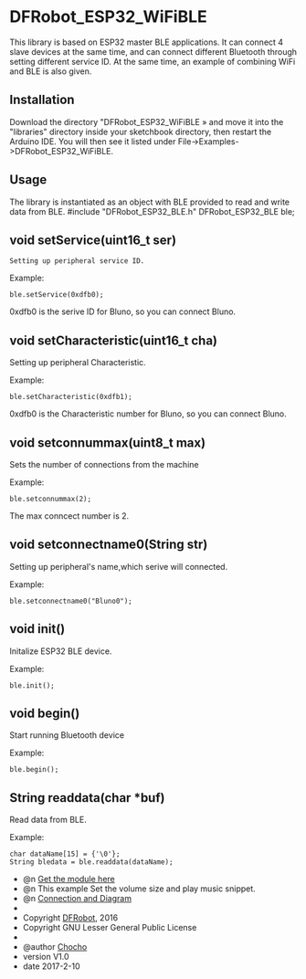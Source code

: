 # DFRobot_ESP32_WiFiBLE
This library is based on ESP32 master BLE applications. It can connect 4 slave devices at the same time, and can connect different Bluetooth through setting different service ID. At the same time, an example of combining WiFi and BLE is also given.

## Installation
Download the directory "DFRobot_ESP32_WiFiBLE » and move it into the "libraries" directory inside your sketchbook directory, then restart the Arduino IDE. You will then see it listed under File->Examples->DFRobot_ESP32_WiFiBLE.

## Usage
The library is instantiated as an object with BLE provided to read and write data from BLE. 
    #include "DFRobot_ESP32_BLE.h"
    DFRobot_ESP32_BLE ble;
  
## void setService(uint16_t ser)
    Setting up peripheral service ID.

Example:

    ble.setService(0xdfb0);

0xdfb0 is the serive ID for Bluno, so you can connect Bluno.

## void setCharacteristic(uint16_t cha)
Setting up peripheral Characteristic.

Example:

    ble.setCharacteristic(0xdfb1);

0xdfb0 is the Characteristic number for Bluno, so you can connect Bluno.

## void setconnummax(uint8_t max)
Sets the number of connections from the machine

Example:

    ble.setconnummax(2);

The max conncect number is 2.

## void setconnectname0(String str)
Setting up peripheral's name,which serive will connected.

Example:

    ble.setconnectname0("Bluno0");


## void init()
Initalize ESP32 BLE device.

Example:

    ble.init();
   
## void begin()
Start running Bluetooth device

Example:

    ble.begin();

## String readdata(char *buf)
Read data from BLE.

Example:

    char dataName[15] = {'\0'};
    String bledata = ble.readdata(dataName);

* @n [Get the module here](https://www.dfrobot.com/product-1590.html)
* @n This example Set the volume size and play music snippet.
* @n [Connection and Diagram](https://www.dfrobot.com/wiki/index.php/FireBeetle_ESP32_IOT_Microcontroller_(Supports_Wi-Fi_%26_Bluetooth)_SKU:_DFR0478)
*
* Copyright	[DFRobot](http://www.dfrobot.com), 2016
* Copyright	GNU Lesser General Public License
*
* @author [Chocho](215656823@qq.com)
* version  V1.0
* date  2017-2-10

		
